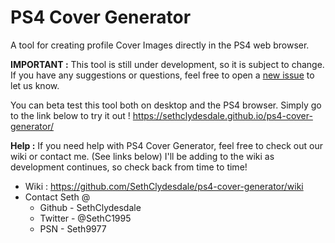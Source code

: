 # PS4 Cover Generator
A tool for creating profile Cover Images directly in the PS4 web browser.

**IMPORTANT :** This tool is still under development, so it is subject to change. If you have any suggestions or questions, feel free to open a [new issue](https://github.com/SethClydesdale/ps4-cover-generator/issues) to let us know. 

You can beta test this tool both on desktop and the PS4 browser. Simply go to the link below to try it out !
https://sethclydesdale.github.io/ps4-cover-generator/

**Help :** If you need help with PS4 Cover Generator, feel free to check out our wiki or contact me. (See links below) I'll be adding to the wiki as development continues, so check back from time to time!
- Wiki : https://github.com/SethClydesdale/ps4-cover-generator/wiki
- Contact Seth @
  - Github - SethClydesdale
  - Twitter - @SethC1995
  - PSN - Seth9977
